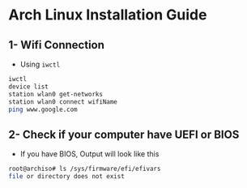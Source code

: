 # Arch Linux Installation Guide

## 1- Wifi Connection

- Using `iwctl`

``` bash
iwctl
device list
station wlan0 get-networks
station wlan0 connect wifiName
ping www.google.com
```

## 2- Check if your computer have UEFI or BIOS

- If you have BIOS, Output will look like this

```bash
root@archiso# ls /sys/firmware/efi/efivars
file or directory does not exist
```